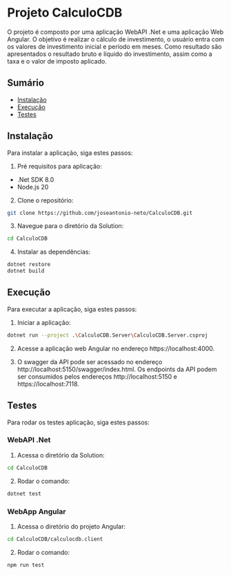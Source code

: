 # Projeto CalculoCDB

O projeto é composto por uma aplicação WebAPI .Net e uma aplicação Web Angular.
O objetivo é realizar o cálculo de investimento, o usuário entra com os valores de investimento inicial e período em meses. Como resultado são apresentados o resultado bruto e líquido do investimento, assim como a taxa e o valor de imposto aplicado.

## Sumário

- [Instalação](#instalação)
- [Execução](#execução)
- [Testes](#testes)

## Instalação

Para instalar a aplicação, siga estes passos:

1. Pré requisitos para aplicação:

- .Net SDK 8.0
- Node.js 20

2. Clone o repositório:

```bash
git clone https://github.com/joseantonio-neto/CalculoCDB.git
```

3. Navegue para o diretório da Solution:

```bash
cd CalculoCDB
```

4. Instalar as dependências:

```bash
dotnet restore
dotnet build
```

## Execução

Para executar a aplicação, siga estes passos:

1. Iniciar a aplicação:

```bash
dotnet run --project .\CalculoCDB.Server\CalculoCDB.Server.csproj
```

2. Acesse a aplicação web Angular no endereço https://localhost:4000.

3. O swagger da API pode ser acessado no endereço http://localhost:5150/swagger/index.html. Os endpoints da API podem ser consumidos pelos endereços http://localhost:5150 e https://localhost:7118.

## Testes

Para rodar os testes aplicação, siga estes passos:

### WebAPI .Net

1. Acessa o diretório da Solution:

```bash
cd CalculoCDB
```

2. Rodar o comando:

```bash
dotnet test
```

### WebApp Angular

1. Acessa o diretório do projeto Angular:

```bash
cd CalculoCDB/calculocdb.client
```

2. Rodar o comando:

```bash
npm run test
```
